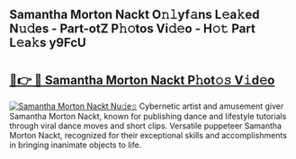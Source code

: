 ## Samantha Morton Nackt O𝚗𝚕yf𝚊ns L𝚎a𝚔ed N𝚞𝚍es - Part-otZ P𝚑𝚘tos Vi𝚍𝚎o - H𝚘𝚝 Part L𝚎a𝚔s y9FcU

# <h2><a href="http://kfbdkq.oniu.top/?m=Samantha+Morton+Nackt">🔗👉 🔴 Samantha Morton Nackt P𝚑ot𝚘𝚜 V𝚒d𝚎o</a></h2>

[![Samantha Morton Nackt Nu𝚍e𝚜](https://i.imgur.com/0qMVB7G.gif)](http://kfbdkq.oniu.top/?m=Samantha+Morton+Nackt)
Cybernetic artist and amusement giver Samantha Morton Nackt, known for publishing dance and lifestyle tutorials through viral dance moves and short clips. Versatile puppeteer Samantha Morton Nackt, recognized for their exceptional skills and accomplishments in bringing inanimate objects to life.  
